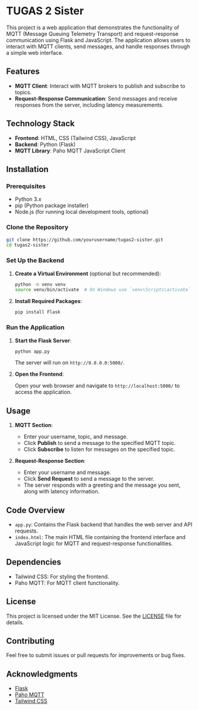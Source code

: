 # TUGAS 2 Sister

This project is a web application that demonstrates the functionality of MQTT (Message Queuing Telemetry Transport) and request-response communication using Flask and JavaScript. The application allows users to interact with MQTT clients, send messages, and handle responses through a simple web interface.

## Features

- **MQTT Client**: Interact with MQTT brokers to publish and subscribe to topics.
- **Request-Response Communication**: Send messages and receive responses from the server, including latency measurements.

## Technology Stack

- **Frontend**: HTML, CSS (Tailwind CSS), JavaScript
- **Backend**: Python (Flask)
- **MQTT Library**: Paho MQTT JavaScript Client

## Installation

### Prerequisites

- Python 3.x
- pip (Python package installer)
- Node.js (for running local development tools, optional)

### Clone the Repository

```bash
git clone https://github.com/yourusername/tugas2-sister.git
cd tugas2-sister
```

### Set Up the Backend

1. **Create a Virtual Environment** (optional but recommended):

   ```bash
   python -m venv venv
   source venv/bin/activate  # On Windows use `venv\Scripts\activate`
   ```

2. **Install Required Packages**:

   ```bash
   pip install Flask
   ```

### Run the Application

1. **Start the Flask Server**:

   ```bash
   python app.py
   ```

   The server will run on `http://0.0.0.0:5000/`.

2. **Open the Frontend**:

   Open your web browser and navigate to `http://localhost:5000/` to access the application.

## Usage

1. **MQTT Section**:
   - Enter your username, topic, and message.
   - Click **Publish** to send a message to the specified MQTT topic.
   - Click **Subscribe** to listen for messages on the specified topic.

2. **Request-Response Section**:
   - Enter your username and message.
   - Click **Send Request** to send a message to the server.
   - The server responds with a greeting and the message you sent, along with latency information.

## Code Overview

- `app.py`: Contains the Flask backend that handles the web server and API requests.
- `index.html`: The main HTML file containing the frontend interface and JavaScript logic for MQTT and request-response functionalities.

## Dependencies

- Tailwind CSS: For styling the frontend.
- Paho MQTT: For MQTT client functionality.

## License

This project is licensed under the MIT License. See the [LICENSE](LICENSE) file for details.

## Contributing

Feel free to submit issues or pull requests for improvements or bug fixes.

## Acknowledgments

- [Flask](https://flask.palletsprojects.com/)
- [Paho MQTT](https://www.eclipse.org/paho/)
- [Tailwind CSS](https://tailwindcss.com/)
